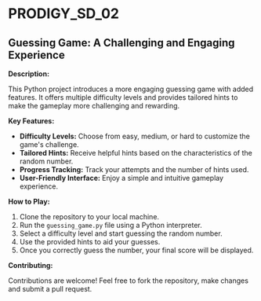 # PRODIGY_SD_02
## Guessing Game: A Challenging and Engaging Experience

**Description:**

This Python project introduces a more engaging guessing game with added features. It offers multiple difficulty levels and provides tailored hints to make the gameplay more challenging and rewarding.

**Key Features:**

* **Difficulty Levels:** Choose from easy, medium, or hard to customize the game's challenge.
* **Tailored Hints:** Receive helpful hints based on the characteristics of the random number.
* **Progress Tracking:** Track your attempts and the number of hints used.
* **User-Friendly Interface:** Enjoy a simple and intuitive gameplay experience.

**How to Play:**

1. Clone the repository to your local machine.
2. Run the `guessing_game.py` file using a Python interpreter.
3. Select a difficulty level and start guessing the random number.
4. Use the provided hints to aid your guesses.
5. Once you correctly guess the number, your final score will be displayed.
   
**Contributing:**

Contributions are welcome! Feel free to fork the repository, make changes and submit a pull request.
